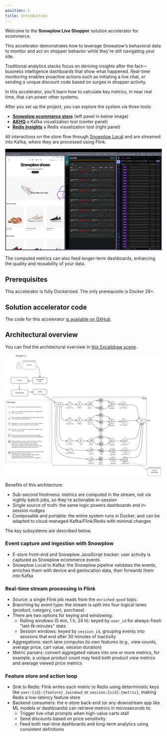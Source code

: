```yaml
---
position: 1
title: Introduction
---
```


Welcome to the **Snowplow Live Shopper** solution accelerator for ecommerce.

This accelerator demonstrates how to leverage Snowplow's behavioral data to monitor and act on shopper behavior while they're still navigating your site.

Traditional analytics stacks focus on deriving insights after the fact—business intelligence dashboards that show what happened. Real-time monitoring enables proactive actions such as initiating a live chat, or sending a unique discount code based on surges in shopper activity.

In this accelerator, you'll learn how to calculate key metrics, in near real time, that can power other systems.

After you set up the project, you can explore the system via three tools:
- [**Snowplow ecommerce store**](https://github.com/snowplow-industry-solutions/ecommerce-nextjs-example-store) (left panel in below image)
- [**AKHQ**](https://akhq.io/) a Kafka visualization tool (center panel)
- [**Redis Insights**](https://redis.io/insight/) a Redis visualization tool (right panel)

All interactions on the store flow through [Snowplow Local](https://github.com/snowplow-incubator/snowplow-local) and are streamed into Kafka, where they are processed using Flink.

![live-shopper-introduction.webp](./images/live-shopper-introduction.webp)

The computed metrics can also feed longer-term dashboards, enhancing the quality and reusability of your data.

## Prerequisites

This accelerator is fully Dockerized. The only prerequisite is Docker 28+.

## Solution accelerator code

The code for this accelerator [is available on GitHub](https://github.com/snowplow-industry-solutions/flink-live-shopper).

## Architectural overview

You can find the architectural overview in [this Excalidraw scene](https://link.excalidraw.com/l/E5gTPZc8rA/8vfgGl2Soqx).

![live-shopper-setup-architecture.svg](./images/live-shopper-setup-architecture.svg)

Benefits of this architecture:
- Sub-second freshness: metrics are computed in the stream, not via nightly batch jobs, so they're actionable in-session
- Single source of truth: the same logic powers dashboards and in-session nudges
- Composable and portable: the entire system runs in Docker, and can be adapted to cloud-managed Kafka/Flink/Redis with minimal changes

The key subsystems are described below.

### Event capture and ingestion with Snowplow

- E-store front-end and Snowplow JavaScript tracker: user activity is captured as Snowplow ecommerce events
- Snowplow Local to Kafka: the Snowplow pipeline validates the events, enriches them with device and geolocation data, then forwards them into Kafka

### Real-time stream processing in Flink

- Source: a single Flink job reads from the `enriched-good` topic
- Branching by event type: the stream is split into four logical lanes (product, category, cart, purchase)
- There are two options for keying and windowing:
  - Rolling windows (5 min, 1 h, 24 h): keyed by `user_id` for always-fresh "last-N-minutes" stats
  - Session windows: keyed by `session_id`, grouping events into sessions that end after 30 minutes of inactivity
- Aggregations: each lane computes its own features (e.g., view counts, average price, cart value, session duration)
- Metric parsers: convert aggregated values into one or more metrics, for example, a unique product count may feed both product view metrics and average viewed price metrics

### Feature store and action loop

- Sink to Redis: Flink writes each metric to Redis using deterministic keys like `user:{id}:{feature}_{window}` or `session:{sid}:{metric}`, making Redis a low-latency feature store
- Backend consumers: the e-store back-end (or any downstream app like ML models or dashboards) can retrieve metrics in microseconds to:
  - Trigger live-chat prompts when high-value carts stall
  - Send discounts based on price sensitivity
  - Feed both real-time dashboards and long-term analytics using consistent definitions
